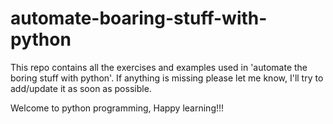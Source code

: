 # automate-boaring-stuff-with-python
This repo contains all the exercises and examples used in 'automate the boring stuff with python'.
If anything is missing please let me know, I'll try to add/update it as soon as possible.

Welcome to python programming, Happy learning!!!
